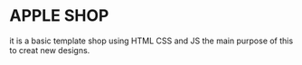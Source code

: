 # APPLE SHOP 
it is a basic template shop using HTML CSS and JS 
the main purpose of this to creat new designs.
